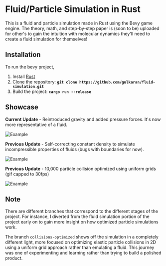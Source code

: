 # **Fluid/Particle Simulation in Rust**

This is a fluid and particle simulation made in Rust using the Bevy game engine.
The theory, math, and step-by-step paper is (soon to be) uploaded
for other's to gain the intuition with molecular dynamics they'll need
to create a fluid simulation for themselves!

## **Installation**

To run the bevy project,

1. Install [Rust](https://rustup.rs/)
2. Clone the repository: **`git clone https://github.com/gulkaran/fluid-simulation.git`**
3. Build the project: **`cargo run --release`**

## **Showcase**

**Current Update** - Reintroduced gravity and added pressure forces. It's now more representative
of a fluid.

![Example](imgs/eg3.gif)

**Previous Update** - Self-correcting constant density to simulate incompressible properties
of fluids (bugs with boundaries for now).

![Example](imgs/eg2.gif)

**Previous Update** - 10,000 particle collision optimized using uniform grids (gif
capped to 30fps)

![Example](imgs/eg1.gif)

## **Note**

There are different branches that correspond to the different stages of
the project. For instance, I diverted from the fluid simulation portion of
the project early on to gain more insight on how optimized particle simulations work.

The branch `collisions-optimized` shows off the simulation in a completely different light,
more focused on optimizing elastic particle collisions in 2D using a uniform grid approach
rather than emulating a fluid. This journey was one of experimenting and learning rather
than trying to build a polished product.
